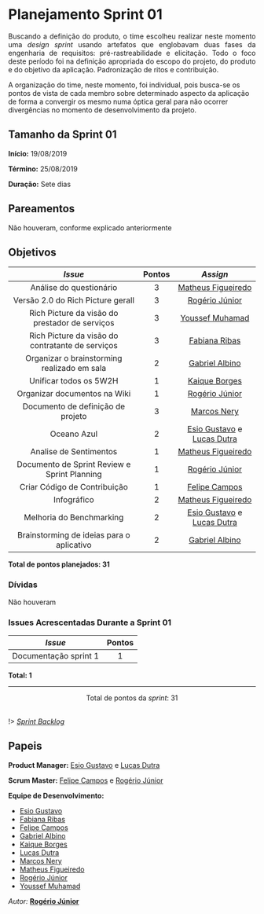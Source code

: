 # Planejamento Sprint 01

<p align="justify">
Buscando a definição do produto, o time escolheu realizar neste momento uma <i>design sprint</i> usando artefatos que englobavam duas fases da engenharia de requisitos: pré-rastreabilidade e elicitação. Todo o foco deste período foi na definição apropriada do escopo do projeto, do produto e do objetivo da aplicação. Padronização de ritos e contribuição.

A organização do time, neste momento, foi individual, pois busca-se os pontos de vista de cada membro sobre determinado aspecto da aplicação de forma a convergir os mesmo numa óptica geral para não ocorrer divergências no momento de desenvolvimento da projeto.
</p>


## Tamanho da Sprint 01      
**Início:** 19/08/2019
   
**Término:** 25/08/2019   

**Duração:** Sete dias   

## Pareamentos   

Não houveram, conforme explicado anteriormente

## Objetivos   

|     _Issue_      |    Pontos   |     *Assign*     |
|:----------------:|:-----------:|:----------------:|
| Análise do questionário | 3 | [Matheus Figueiredo](https://github.com/Matheusss03) |
| Versão 2.0 do Rich Picture gerall | 3 | [Rogério Júnior](https://github.com/rogerioo) |
| Rich Picture da visão do prestador de serviços | 3 | [Youssef Muhamad](https://github.com/youssef-md) |
| Rich Picture da visão do contratante de serviços | 3 | [Fabiana Ribas](https://github.com/FabianaRibas) |
| Organizar o brainstorming realizado em sala | 2 | [Gabriel Albino](https://github.com/gabrielalbino) |
| Unificar todos os 5W2H | 1 | [Kaique Borges](https://github.com/kaiqueborges) |
| Organizar documentos na Wiki | 1 | [Rogério Júnior](https://github.com/rogerioo) |
| Documento de definição de projeto | 3 | [Marcos Nery](https://github.com/MarcosNBJ) |
| Oceano Azul | 2 | [Esio Gustavo](https://github.com/EsioFreitas) e [Lucas Dutra](https://github.com/lucasdutraf) |
| Analise de Sentimentos | 1 | [Matheus Figueiredo](https://github.com/Matheusss03) |
| Documento de Sprint Review e Sprint Planning | 1 | [Rogério Júnior](https://github.com/rogerioo) |
| Criar Código de Contribuição| 1 | [Felipe Campos](https://github.com/fepas) |
| Infográfico | 2 | [Matheus Figueiredo](https://github.com/Matheusss03) |
| Melhoria do Benchmarking | 2 | [Esio Gustavo](https://github.com/EsioFreitas) e  [Lucas Dutra](https://github.com/lucasdutraf) |
| Brainstorming de ideias para o aplicativo | 2 | [Gabriel Albino](https://github.com/gabrielalbino) |

<b>Total de pontos planejados: 31</b>  

### Dívidas    

Não houveram

### Issues Acrescentadas Durante a Sprint 01

|     _Issue_      |    Pontos   |
|:----------------:|:-----------:|
| Documentação sprint 1 | 1 |

<b>Total: 1</b> 

***

<div style="text-align: center"> Total de pontos da <i>sprint</i>: 31 </div> <br>

<!---Colocar no link abaixo as issues alocadas no milestone da Sprint--->
!> [_Sprint_ _Backlog_](https://github.com/2019-2-arquitetura-e-desenho/Wiki/milestone/1?closed=1)  

## Papeis


**Product Manager:** [Esio Gustavo](https://github.com/EsioFreitas) e [Lucas Dutra](https://github.com/lucasdutraf) 

**Scrum Master:** [Felipe Campos](https://github.com/fepas) e [Rogério Júnior](https://github.com/rogerioo)

**Equipe de Desenvolvimento:** 
- [Esio Gustavo](https://github.com/EsioFreitas)
- [Fabiana Ribas](https://github.com/FabianaRibas)
- [Felipe Campos](https://github.com/fepas)
- [Gabriel Albino](https://github.com/gabrielalbino)
- [Kaique Borges](https://github.com/kaiqueborges)
- [Lucas Dutra](https://github.com/lucasdutraf)
- [Marcos Nery](https://github.com/MarcosNBJ)
- [Matheus Figueiredo](https://github.com/Matheusss03)
- [Rogério Júnior](https://github.com/rogerioo)
- [Youssef Muhamad](https://github.com/youssef-md)

*Autor:* **[Rogério Júnior](https://github.com/rogerioo)**